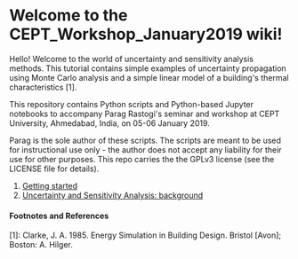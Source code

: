 <h1>Welcome to the CEPT_Workshop_January2019 wiki!</h1>

Hello! Welcome to the world of uncertainty and sensitivity analysis methods. This tutorial contains simple examples of uncertainty propagation using Monte Carlo analysis and a simple linear model of a building's thermal characteristics [1].

This repository contains Python scripts and Python-based Jupyter notebooks to accompany Parag Rastogi's seminar and workshop at CEPT University, Ahmedabad, India, on 05-06 January 2019. 

Parag is the sole author of these scripts. The scripts are meant to be used for instructional use only - the author does not accept any liability for their use for other purposes. This repo carries the the GPLv3 license (see the LICENSE file for details).

<ol>
<li> <a href='https://github.com/paragrastogi/CEPT_Workshop_January2019/wiki/Getting-Started'>Getting started</a> 
<li> <a href='https://github.com/paragrastogi/CEPT_Workshop_January2019/wiki/Theoretical-Background'>Uncertainty and Sensitivity Analysis: background</a> 
</ol>

<h4>Footnotes and References</h4>

[1]: Clarke, J. A. 1985. Energy Simulation in Building Design. Bristol \[Avon\]; Boston: A. Hilger.